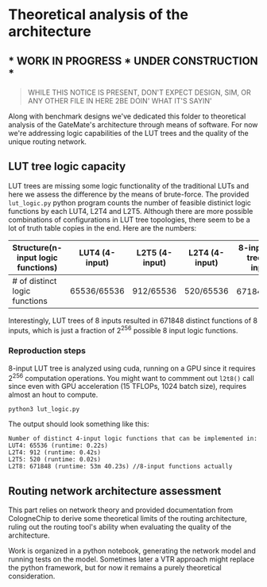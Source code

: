# Theoretical analysis of the architecture


## * WORK IN PROGRESS * UNDER CONSTRUCTION *
> WHILE THIS NOTICE IS PRESENT, DON'T EXPECT DESIGN, SIM, OR ANY OTHER FILE IN HERE 2BE DOIN' WHAT IT'S SAYIN'

Along with benchmark designs we've dedicated this folder to theoretical analysis of the GateMate's architecture through means of software. For now we're addressing logic capabilities of the LUT trees and the quality of the unique routing network. 
## LUT tree logic capacity
LUT trees are missing some logic functionality of the traditional LUTs and here we assess the difference by the means of brute-force. The provided `lut_logic.py` python program  counts the number of feasible distinict logic functions by each LUT4, L2T4 and L2T5. Although there are more possible combinations of configurations in LUT tree topologies, there seem to be a lot of truth table copies in the end. Here are the numbers:

|  Structure(n-input logic functions)                         | LUT4 (4-input) | L2T5 (4-input) | L2T4 (4-input) | 8-input LUT tree (8-input) |
|---------------------------|----------------|----------------|----------------|----------------------------|
| # of distinct logic functions | 65536/65536         | 912/65536            | 520/65536            | 671848/2<sup>256</sup>       |

Interestingly, LUT trees of 8 inputs resulted in 671848 distinct functions of 8 inputs, which is just a fraction of 2<sup>256</sup> possible 8 input logic functions.
### Reproduction steps
8-input LUT tree is analyzed using cuda, running on a GPU since it requires 2<sup>256</sup>  computation operations. You might want to commment out `l2t8()` call since even with GPU acceleration (15 TFLOPs, 1024 batch size), requires almost an hout to compute.
```
python3 lut_logic.py
```
The output should look something like this:
```
Number of distinct 4-input logic functions that can be implemented in:
LUT4: 65536 (runtime: 0.22s)
L2T4: 912 (runtime: 0.42s)
L2T5: 520 (runtime: 0.02s)
L2T8: 671848 (runtime: 53m 40.23s) //8-input functions actually
```
## Routing network architecture assessment

This part relies on network theory and provided documentation from CologneChip to derive some theoretical limits of the routing architecture, ruling out the routing tool's ability when evaluating the quality of the architecture.

Work is organized in a python notebook, generating the network model and running tests on the model. Sometimes later a VTR approach might replace the python framework, but for now it remains a purely theoretical consideration.